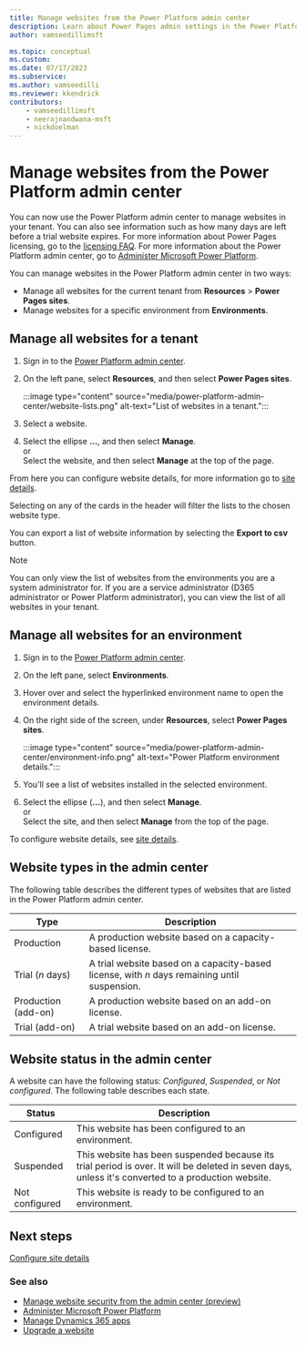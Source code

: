 ```yaml
---
title: Manage websites from the Power Platform admin center
description: Learn about Power Pages admin settings in the Power Platform admin center.
author: vamseedillimsft

ms.topic: conceptual
ms.custom: 
ms.date: 07/17/2023
ms.subservice: 
ms.author: vamseedilli
ms.reviewer: kkendrick
contributors:
    - vamseedillimsft
    - neerajnandwana-msft
    - nickdoelman
---
```


# Manage websites from the Power Platform admin center

You can now use the Power Platform admin center to manage websites in your tenant. You can also see information such as how many days are left before a trial website expires. For more information about Power Pages licensing, go to the [licensing FAQ](/power-platform/admin/powerapps-flow-licensing-faq#power-pages). For more information about the Power Platform admin center, go to [Administer Microsoft Power Platform](/power-platform/admin/admin-documentation).

You can manage websites in the Power Platform admin center in two ways:

- Manage all websites for the current tenant from **Resources** > **Power Pages sites**.
- Manage websites for a specific environment from **Environments**.

## Manage all websites for a tenant

1. Sign in to the [Power Platform admin center](https://admin.powerplatform.microsoft.com/).

1. On the left pane, select **Resources**, and then select **Power Pages sites**.

    :::image type="content" source="media/power-platform-admin-center/website-lists.png" alt-text="List of websites in a tenant.":::

1. Select a website.

1. Select the ellipse **...**, and then select **Manage**.<br>or<br>Select the website, and then select **Manage** at the top of the page.

From here you can configure website details, for more information go to [site details](admin-overview.md#site-details).

Selecting on any of the cards in the header will filter the lists to the chosen website type.

You can export a list of website information by selecting the **Export to csv** button.

>[!NOTE]
> You can only view the list of websites from the environments you are a system administrator for. If you are a service administrator (D365 administrator or Power Platform administrator), you can view the list of all websites in your tenant.

## Manage all websites for an environment

1. Sign in to the [Power Platform admin center](https://admin.powerplatform.microsoft.com/).

1. On the left pane, select **Environments**.

1. Hover over and select the hyperlinked environment name to open the environment details.

1. On the right side of the screen, under **Resources**, select **Power Pages sites**.

    :::image type="content" source="media/power-platform-admin-center/environment-info.png" alt-text="Power Platform environment details.":::

1. You'll see a list of websites installed in the selected environment.

1. Select the ellipse (**...**), and then select **Manage**.<br>or<br>Select the site, and then select **Manage** from the top of the page.

To configure website details, see [site details](admin-overview.md#site-details).

## Website types in the admin center

The following table describes the different types of websites that are listed in the Power Platform admin center.

| Type                |Description                                                           |
|---------------------|----------------------------------------------------------------------|
| Production          | A production website based on a capacity-based license.               |
| Trial (*n* days)    | A trial website based on a capacity-based license, with _n_ days remaining until suspension. |
| Production (add-on) | A production website based on an add-on license.     |
| Trial (add-on)      | A trial website based on an add-on license.          |

## Website status in the admin center

A website can have the following status: *Configured*, *Suspended*, or *Not configured*. The following table describes each state.

| Status         |  Description    |
|----------------|-----------------|
| Configured     | This website has been configured to an environment.     |
| Suspended      | This website has been suspended because its trial period is over. It will be deleted in seven days, unless it's converted to a production website. |
| Not configured | This website is ready to be configured to an environment.   |

## Next steps

[Configure site details](admin-overview.md#site-details)

### See also

- [Manage website security from the admin center (preview)](admin-center-security.md)
- [Administer Microsoft Power Platform](/power-platform/admin/admin-documentation)
- [Manage Dynamics 365 apps](/power-platform/admin/manage-apps)  
- [Upgrade a website](upgrade-site.md)
